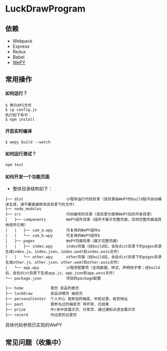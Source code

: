 # LuckDrawProgram

## 依赖

- Webpack
- Express
- Redux
- Babel
- [WePY](https://tencent.github.io/wepy/)

## 常用操作

#### 如何运行？

```
$ 拷贝API文件
$ cp config.js
执行如下命令：
$ npm install
```

#### 开启实时编译
```
$ wepy build --watch
```

#### 如何运行测试？
```
npm test
```
#### 如何开发一个功能页面

 - 整体目录结构如下：

```
├── dist                   小程序运行代码目录（该目录由WePY的build指令自动编译生成，请不要直接修改该目录下的文件）
├── node_modules           
├── src                    代码编写的目录（该目录为使用WePY后的开发目录）
|   ├── components         WePY组件目录（组件不属于完整页面，仅供完整页面或其他组件引用）
|   |   ├── com_a.wpy      可复用的WePY组件a
|   |   └── com_b.wpy      可复用的WePY组件b
|   ├── pages              WePY页面目录（属于完整页面）
|   |   ├── index.wpy      index页面（经build后，会在dist目录下的pages目录生成index.js、index.json、index.wxml和index.wxss文件）
|   |   └── other.wpy      other页面（经build后，会在dist目录下的pages目录生成other.js、other.json、other.wxml和other.wxss文件）
|   └── app.wpy            小程序配置项（全局数据、样式、声明钩子等；经build后，会在dist目录下生成app.js、app.json和app.wxss文件）
└── package.json           项目的package配置
```


```
├── home            首页 奖品列表页
├── luckDraw        奖品详情页 抽奖页
├── personalCenter  个人中心 我参加的抽奖、中奖纪录、收货地址
├── past            我参与过的抽奖页 待开奖、已结束
├── prize           中/未中奖展示页、分享页、通过通知点进去展示页
├── record          中过奖的记录页
```

具体代码参照已实现的WePY


## 常见问题（收集中）
